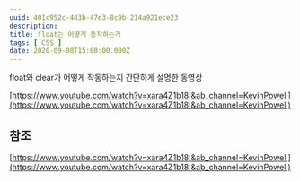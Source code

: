 ```yaml
---
uuid: 401c952c-483b-47e3-8c9b-214a921ece23
description: 
title: float는 어떻게 동작하는가
tags: [ CSS ]
date: 2020-09-08T15:00:00.000Z
---
```









float와 clear가 어떻게 작동하는지 간단하게 설명한 동영상

[https://www.youtube.com/watch?v=xara4Z1b18I&ab_channel=KevinPowell](https://www.youtube.com/watch?v=xara4Z1b18I&ab_channel=KevinPowell)

## 참조

[https://www.youtube.com/watch?v=xara4Z1b18I&ab_channel=KevinPowell](https://www.youtube.com/watch?v=xara4Z1b18I&ab_channel=KevinPowell)